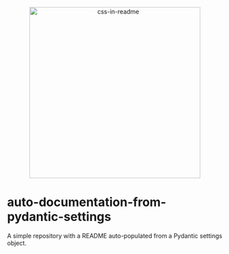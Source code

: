 <div align="center">
    <img src="title.svg" width="400" height="400"  alt="css-in-readme">
</div>

# auto-documentation-from-pydantic-settings
A simple repository with a README auto-populated from a Pydantic settings object.
